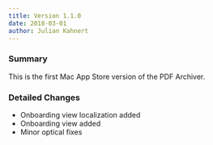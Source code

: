 ```yaml
---
title: Version 1.1.0
date: 2018-03-01
author: Julian Kahnert
---
```


### Summary

This is the first Mac App Store version of the PDF Archiver.

### Detailed Changes

* Onboarding view localization added
* Onboarding view added
* Minor optical fixes
